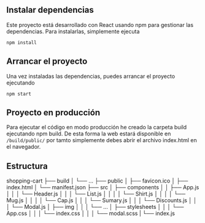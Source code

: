 ## Instalar dependencias

Este proyecto está desarrollado con React usando npm para gestionar las dependencias. Para instalarlas, simplemente ejecuta

```
npm install
```

## Arrancar el proyecto

Una vez instaladas las dependencias, puedes arrancar el proyecto ejecutando

```
npm start
```

## Proyecto en producción

Para ejecutar el código en modo producción he creado la carpeta build ejecutando npm build. De esta forma la web estará disponible en `/build/public/` por tamto simplemente debes abrir el archivo index.html en el navegador.

## Estructura

shopping-cart
├── build
│ └── ...
├── public
│ ├── favicon.ico
│ ├── index.html
│ └── manifest.json
├── src
│ ├── components
│ │ ├── App.js
│ │ │ └── Header.js
│ │ │ └── List.js
│ │ │ │ └── Shirt.js
│ │ │ │ └── Mug.js
│ │ │ │ └── Cap.js
│ │ │ └── Sumary.js
│ │ │ └── Discounts.js
│ │ │ └── Modal.js
│ ├── img
│ │ │ └── ...
│ ├── stylesheets
│ │ │ └── App.css
│ │ │ └── index.css
│ │ │ └── modal.scss
| └── index.js
